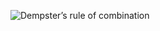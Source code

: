 <img
  src="https://latex.codecogs.com/svg.image?m_{1\oplus2}(A)%3D\frac{1}{1-K}\sum_{B\cap%20C%3DA}m_1(B)\,m_2(C)"
  alt="Dempster’s rule of combination" />
